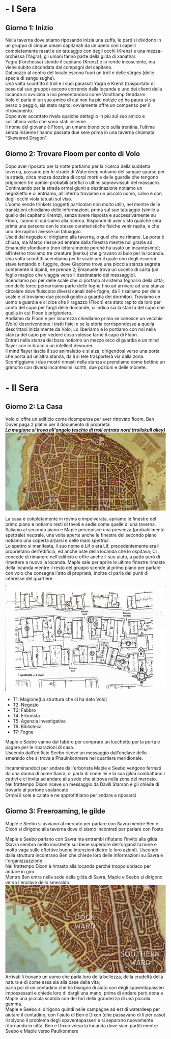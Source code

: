 # - I  Sera
## Giorno 1: Inizio
Nella taverna dove stiamo riposando inizia una zuffa, le parti si dividono in un gruppo di cinque umani capitanati da un uomo con i capelli completamente rasati e un tatuaggio con degli occhi (Krenz) e una mezza-orchessa (Yagra); gli umani fanno parte della gilda di xanathar.  
Yagra (l’orchessa) stende il capitano (Krenz) e lo rende incosciente, ma viene subito circondata dai compagni del capitano.  
Dal pozzo al centro del locale escono fuori un troll e delle stirges (delle specie di sanguisughe).  
Una volta sconfitto il troll e i suoi parassiti Yagra e Krenz (trasportato di peso dal suo gruppo) escono correndo dalla locanda e uno dei clienti della locanda si avvicina a noi presentandosi come Volothamp Geddarm.  
Volo ci parla di un suo amico di cui non ha più notizie ed ha paura si sia perso o peggio, sia stato rapito; ovviamente offre un compenso per il ritrovamento.  
Dopo aver accettato rivela qualche dettaglio in più sul suo amico e sull’ultima volta che sono stati insieme.  
Il nome del giovane è Floon, un umano biondiccio sulla trentina, l’ultima serata insieme l’hanno passata due sere prima in una taverna chiamata “Skewered Dragon”.  

## Giorno 2: Trovare Floom per conto di Volo  
Dopo aver riposato per la notte partiamo per la ricerca della suddetta taverna, passano per le strade di Waterdeep notiamo del sangue sparso per la strada, circa mezza dozzina di corpi morti e delle guardie che tengono prigionieri tre uomini probabili artefici o ultimi sopravvissuti del massacro.  
Continuando per la strada ormai giunti a destinazione notiamo un negozietto e ci entriamo, all’interno troviamo un piccolo uomo, calvo e con degli occhi viola tatuati sul viso.  
L’uomo vende trinkets (oggetti particolari non molto utili), nel mentre delle transizioni chiediamo delle informazioni, prima sul suo tatuaggio (simile a quello del capitano Krentz), senza avere risposta e successivamente su Floon, l’uomo di cui siamo alla ricerca. Risponde di aver visto qualche sera prima una persona con le stesse caratteristiche fisiche venir rapita, e che uno dei rapitori avesse un tatuaggio.  
Usciti dal negozio ci dirigiamo alla taverna, o quel che ne rimane. La porta è chiusa, ma Marco riesce ad entrare dalla finestra mentre noi grazie ad Emanuele sfondiamo (non letteralmente perché ha usato un incantesimo); all’interno troviamo tre creature (kenku) che giravano al buio per la locanda.  
Una volta sconfitti scendiamo per le scale per il quale uno degli esserini stava tentando di fuggire, dove Giacomo trova una piccola stanza segreta contenente 4 dipinti, ne prende 2; Emanuele trova un uccello di carta (un foglio magico che viaggia verso il destinatario del messaggio).   
Scendiamo poi per delle scale che ci portano al sistema fognario della città; con delle torce percorriamo parte delle fogne fino ad arrivare ad una stanza circolare dove fluiscono diversi canali delle fogne, da lì risaliamo per delle scale e ci troviamo due piccoli goblin a guardia dei dormitori. Troviamo un uomo a guardia e ci dice che il ragazzo (Floon) era stato rapito da loro per conto del capo per fargli delle domande, ci indica sia la stanza del capo che quella in cui Floon è prigioniero.  
Andiamo da Floon e per sicurezza chiediamo prima se conosce un vecchio (Volo) descrivendone i tratti fisici e se la storia corrispondesse a quella descrittaci inizialmente da Volo; Lo liberiamo e lo portiamo con noi nella stanza del capo per vedere cosa volesse farne il capo di Floon.  
Entrati nella stanza del boss notiamo un mezzo orco di guardia e un mind flayer con in braccio un intellect devourer.  
Il mind flayer lascia il suo animaletto e si alza, dirigendosi verso una porta che porta ad un’altra stanza, da lì si tele trasporterà via dalla zona.  
Sconfiggiamo i due mostri rimasti nella stanza e prendiamo come bottino un grimorio con diversi incantesimi iscritti, due pozioni e delle monete.  

# - II  Sera
## Giorno 2: La Casa
Volo ci offre un edificio come ricompensa per aver ritrovato floom,
Ben Dover paga 2 platini per il documento di proprietà.  
**_La magione si trova all'angolo teschio di troll entrata nord (trollskull alley)_**  
![Trollskull alley](./immagini/trollskull_alley.png "Trollskull alley")  

La casa è cokpletamente in rovina e impolverata, apriamo le finestre del primo piano e notiamo resti di tavoli e sedie come quelle di una taverna.  
Saliamo al secondo piano e Maple percepisce una presenza (probabilmente spettrale) neutrale, una volta aperte anche le finestre del secondo piano notiamo una coperta alzarsi e delle mani *spettrali*.  
Lo spettro si manifesta, il suo nome è Lif o era Lif, precedentemente era il proprietario dell'edificio, ed anche oste della locanda che lo ospitava; Ci concede di rimanere nell'edificio e offre anche il suo aiuto, a patto però di rimettere a nuovo la locanda.
Maple sale per aprire le ultime finestre rimaste della locanda mentre il resto del gruppo scende al primo piano per parlare con volo che consegna l'atto di proprietà, inoltre ci parla dei punti di interesse del quartiere  

![Trollskull alley](./immagini/trollskull_alley_closeup.jpg "Trollskull alley")    
- T1: Magione(La struttura che ci ha dato Volo)
- T2: Negozio
- T3: Fabbro
- T4: Erborista
- T5: Agenzia investigativa
- T6: Biblioteca
- T7: Fogne

Maple e Seebo vanno dal fabbro per comprare un lucchetto per la porta e pagare per le riparazioni di casa.  
Uscendo dall'edificio Seebo riceve un messaggio dall'enclave dello smeraldo che si trova a Phaulnkonmere nel quartiere meridionale.

Incamminandoci per andare dall'erborista Maple e Seebo vengono fermati da una donna di nome Savra, ci parla di come lei e la sua gilda combattano i cattivi e ci invita ad andare alla sede che si trova nella zona del mercato.  
Nel frattempo Dixon riceve un messaggio da Davill Starson e gli chiede di trovarlo al portone spalancato  
Ormai il sole è calato e ne approfittiamo per andare a riposarci
## Giorno 3: Freeroaming, le gilde
Maple e Seebo si avviano al mercato per parlare con Savra mentre Ben e Dixon  si dirigono alla taverna dove ci siamo incontrati per parlare con l'oste

Maple e Seebo parlano con Savra ma entrambi rifiutano l'invito alla gilda (Savra sembra molto insistente sul bene superiore dell'organizzazione e molto vaga sulle effettive buone intenzioni dietro le loro azioni). Uscendo dalla struttura incontrano Ben che chiede loro delle informazioni su Savra e l'organizzazzione.  
Nel frattempo Dixon è rimasto alla locanda perché troppo ubriaco per andare in giro  
Mentre Ben entra nella sede della gilda di Savra, Maple e Seebo si dirigono verso l'enclave dello smeraldo.
![Phaulnkonmere](./immagini/phaulkonmere.jpg "Phaulnkonmere")  
Arrivati lì trovano un uomo che parla loro della bellezza, della crudeltà della natura e di come essa sia alla base della vita;  
parla poi di un contadino che ha bisogno di aiuto con degli spaventapasseri impossessati e chiede loro di dargli una mano, prima di andare però dona a Maple una piccola scatola con dei fori della grandezza di una piccola gemma.  
Maple e Seebo si dirigono quindi nelle campagne ad est di waterdeep per aiutare il contadino, con l'aiuto di Ben e Dixon (che passavano di lì per caso) risolvono il problema degli spaventapasseri e si separano nuovamente ritornando in città, Ben e Dixon verso la locanda dove siam partiti mentre Seebo e Maple verso Paulkonmere